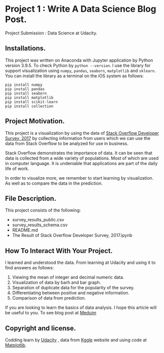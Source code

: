 # Project 1 : Write A Data Science Blog Post.
Project Submission : Data Science at Udacity.



## Installations.
  This project was written on Anaconda with Jupyter application by Python version 3.9.5. To check Python by `python --version`. 
I use the library for support visualization using `numpy`, `pandas`, `seaborn`, `matplotlib` and `sklearn`.
You can install the library as a terminal on the iOS system as follows:

```
pip install numpy
pip install pandas
pip install seaborn
pip install matplotlib
pip install scikit-learn
pip install collection
```



## Project Motivation.
  This project is a visualization by using the data of [Stack Overflow Developer Survey, 2017](https://www.kaggle.com/stackoverflow/so-survey-2017) 
by collecting information from users which we can use the data from Stack Overflow to be analyzed for use in business.

  Stack Overflow demonstrates the importance of data. It can be seen that data is collected from a wide variety of populations. Most of which are used in computer language. It is undeniable that applications are part of the daily life of work.

  In order to visualize more, we remember to start learning by visualization. As well as to compare the data in the prediction.


## File Description.
This project consists of the following:
* survey_results_public.csv
* survey_results_schema.csv
* README.md
* The Result of Stack Overflow Developer Survey, 2017.ipynb



## How To Interact With Your Project.

  I learned and understood the data. From learning at Udacity and using it to find answers as follows:

1. Viewing the mean of integer and decimal numeric data.
2. Visualization of data by barh and bar graph.
4. Separation of duplicate data for the popularity of the survey.
5. Differentiating between positive and negative information.
6. Comparison of data from prediction.

  If you are looking to learn the basics of data analysis. I hope this article will be useful to you.
To see blog post at [Meduim](https://medium.com/@light.nph1/the-result-of-stack-overflow-developer-survey-2017-80d7d74bd1a5)


## Copyright and license.
Codding learn by [Udacity](https://www.udacity.com/)
, data from [Kggle](https://www.kaggle.com/stackoverflow/so-survey-2017) website
and using code at [Matplotlib](https://pandas.pydata.org/pandas-docs/stable/user_guide/style.html).

